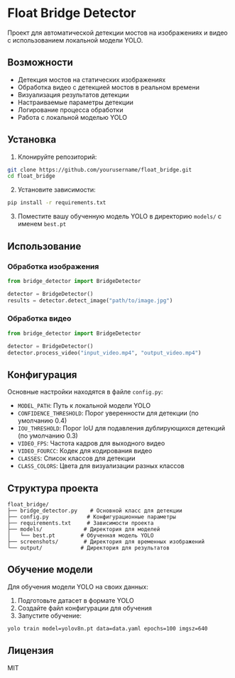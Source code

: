 # Float Bridge Detector

Проект для автоматической детекции мостов на изображениях и видео с использованием локальной модели YOLO.

## Возможности

- Детекция мостов на статических изображениях
- Обработка видео с детекцией мостов в реальном времени
- Визуализация результатов детекции
- Настраиваемые параметры детекции
- Логирование процесса обработки
- Работа с локальной моделью YOLO

## Установка

1. Клонируйте репозиторий:
```bash
git clone https://github.com/yourusername/float_bridge.git
cd float_bridge
```

2. Установите зависимости:
```bash
pip install -r requirements.txt
```

3. Поместите вашу обученную модель YOLO в директорию `models/` с именем `best.pt`

## Использование

### Обработка изображения

```python
from bridge_detector import BridgeDetector

detector = BridgeDetector()
results = detector.detect_image("path/to/image.jpg")
```

### Обработка видео

```python
from bridge_detector import BridgeDetector

detector = BridgeDetector()
detector.process_video("input_video.mp4", "output_video.mp4")
```

## Конфигурация

Основные настройки находятся в файле `config.py`:

- `MODEL_PATH`: Путь к локальной модели YOLO
- `CONFIDENCE_THRESHOLD`: Порог уверенности для детекции (по умолчанию 0.4)
- `IOU_THRESHOLD`: Порог IoU для подавления дублирующихся детекций (по умолчанию 0.3)
- `VIDEO_FPS`: Частота кадров для выходного видео
- `VIDEO_FOURCC`: Кодек для кодирования видео
- `CLASSES`: Список классов для детекции
- `CLASS_COLORS`: Цвета для визуализации разных классов

## Структура проекта

```
float_bridge/
├── bridge_detector.py    # Основной класс для детекции
├── config.py            # Конфигурационные параметры
├── requirements.txt     # Зависимости проекта
├── models/             # Директория для моделей
│   └── best.pt        # Обученная модель YOLO
├── screenshots/        # Директория для временных изображений
└── output/            # Директория для результатов
```

## Обучение модели

Для обучения модели YOLO на своих данных:

1. Подготовьте датасет в формате YOLO
2. Создайте файл конфигурации для обучения
3. Запустите обучение:
```bash
yolo train model=yolov8n.pt data=data.yaml epochs=100 imgsz=640
```

## Лицензия

MIT 